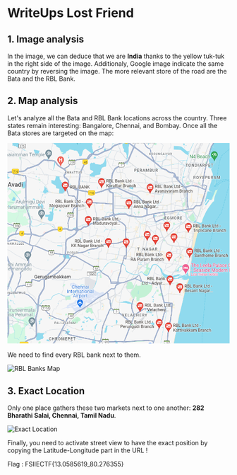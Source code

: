 # WriteUps Lost Friend

## 1. Image analysis

In the image, we can deduce that we are **India** thanks to the yellow tuk-tuk in the right side of the image.
Additionaly, Google image indicate the same country by reversing the image. 
The more relevant store of the road are the Bata and the RBL Bank.

## 2. Map analysis

Let's analyze all the Bata and RBL Bank locations across the country. Three states remain interesting: Bangalore, Chennai, and Bombay.
Once all the Bata stores are targeted on the map:

![Bata Stores Map](./Solution/image1.png)

We need to find every RBL bank next to them.

![RBL Banks Map](https://github.com/SecuritIIE/ctf2024/raw/main/final/osint/lost_friend/Solution/image2.png)

## 3. Exact Location

Only one place gathers these two markets next to one another: **282 Bharathi Salai, Chennai, Tamil Nadu**.

![Exact Location](https://github.com/SecuritIIE/ctf2024/raw/main/final/osint/lost_friend/Solution/image3.png)

Finally, you need to activate street view to have the exact position by copying the Latitude-Longitude part in the URL !

Flag : FSIIECTF{13.0585619_80.276355}
